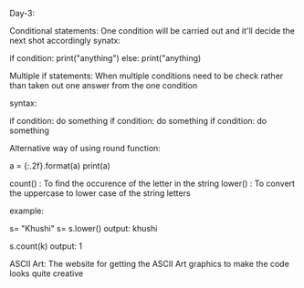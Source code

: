 Day-3:

Conditional statements: One condition will be carried out and it'll decide the next shot accordingly
synatx:

if condition:
   print("anything")
else:
   print("anything)

Multiple if statements: When multiple conditions need to be check rather than taken out one answer from the one condition

syntax:

if condition:
   do something
if condition:
   do something
if condition:
   do something

Alternative way of using round function:

a = {:.2f}.format(a)
print(a)

count() : To find the occurence of the letter in the string
lower() : To convert the uppercase to lower case of the string letters

example:

s= "Khushi"
s= s.lower()
output: khushi

s.count(k)
output: 1

ASCII Art: The website for getting the ASCII Art graphics to make the code looks quite creative


























